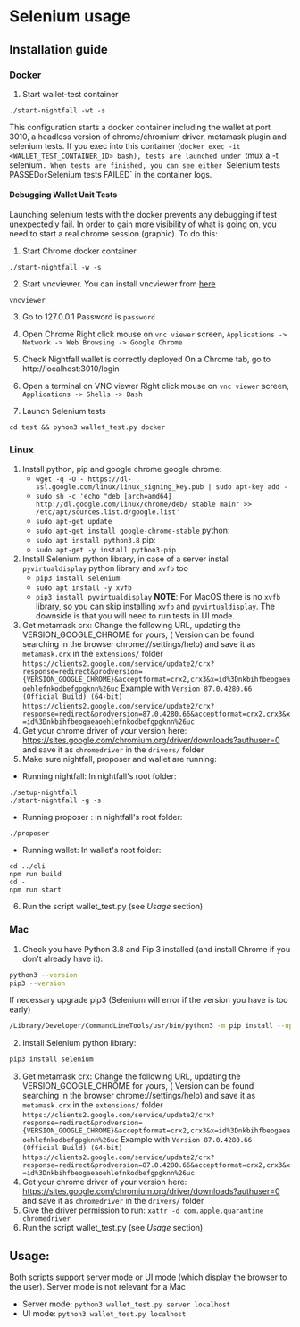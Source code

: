 # Selenium usage

## Installation guide

### Docker
1. Start wallet-test container
```
./start-nightfall -wt -s
```
This configuration starts a docker container including the wallet at port 3010, a headless version of chrome/chromium driver, metamask plugin and selenium tests.
If you exec into this container (`docker exec -it <WALLET_TEST_CONTAINER_ID> bash), tests are launched under `tmux a -t selenium`.
When tests are finished, you can see either `Selenium tests PASSED` or `Selenium tests FAILED` in the container logs.

#### Debugging Wallet Unit Tests
Launching selenium tests with the docker prevents any debugging if test unexpectedly fail. In order to gain more visibility of what is going on, you need to start a real chrome session (graphic). To do this:
1. Start Chrome docker container
```
./start-nightfall -w -s
```
2. Start vncviewer. You can install vncviewer from [here](https://www.realvnc.com/es/connect/download/viewer/)
```
vncviewer
```
3. Go to 127.0.0.1
Password is `password`

4. Open Chrome
Right click mouse on  `vnc viewer` screen, `Applications -> Network -> Web Browsing -> Google Chrome`

5. Check Nightfall wallet is correctly deployed
On a Chrome tab, go to http://localhost:3010/login

6. Open a terminal on VNC viewer
Right click mouse on `vnc viewer` screen, `Applications -> Shells -> Bash`

7. Launch Selenium tests
```
cd test && pyhon3 wallet_test.py docker
```




### Linux

1. Install python, pip and google chrome
   google chrome:
   - `wget -q -O - https://dl-ssl.google.com/linux/linux_signing_key.pub | sudo apt-key add - `
   - `sudo sh -c 'echo "deb [arch=amd64] http://dl.google.com/linux/chrome/deb/ stable main" >> /etc/apt/sources.list.d/google.list'`
   - `sudo apt-get update`
   - `sudo apt-get install google-chrome-stable`
   python:
   - `sudo apt install python3.8`
   pip:
   - `sudo apt-get -y install python3-pip`
2. Install Selenium python library, in case of a server install `pyvirtualdisplay` python library and `xvfb` too
   - `pip3 install selenium`
   - `sudo apt install -y xvfb`
   - `pip3 install pyvirtualdisplay`
**NOTE**: For MacOS there is no `xvfb` library, so you can skip installing `xvfb` and `pyvirtualdisplay`. The downside is that you will need to run tests in UI mode.
3. Get metamask crx: Change the following URL, updating the VERSION_GOOGLE_CHROME for yours, ( Version can be found searching in the browser chrome://settings/help) and save it as
   `metamask.crx` in the `extensions/` folder
   `https://clients2.google.com/service/update2/crx?response=redirect&prodversion={VERSION_GOOGLE_CHROME}&acceptformat=crx2,crx3&x=id%3Dnkbihfbeogaeaoehlefnkodbefgpgknn%26uc`
   Example with `Version 87.0.4280.66 (Official Build) (64-bit)`
   `https://clients2.google.com/service/update2/crx?response=redirect&prodversion=87.0.4280.66&acceptformat=crx2,crx3&x=id%3Dnkbihfbeogaeaoehlefnkodbefgpgknn%26uc`
4. Get your chrome driver of your version here: https://sites.google.com/chromium.org/driver/downloads?authuser=0 and save it as `chromedriver` in the `drivers/` folder
5. Make sure nightfall, proposer and wallet are running:
- Running nightfall: In nightfall's root folder:
```
./setup-nightfall
./start-nightfall -g -s
```
- Running proposer : in nightfall's root folder:
```
./proposer
```
- Running wallet: In wallet's root folder:
```
cd ../cli
npm run build
cd -
npm run start
```
6. Run the script wallet_test.py (see *Usage* section)

### Mac

1. Check you have Python 3.8 and Pip 3 installed (and install Chrome if you don't already have it):
```sh
python3 --version
pip3 --version
```
If necessary upgrade pip3 (Selenium will error if the version you have is too early)
```sh
/Library/Developer/CommandLineTools/usr/bin/python3 -m pip install --upgrade pip
```
2. Install Selenium python library:
```sh
pip3 install selenium
```
3. Get metamask crx: Change the following URL, updating the VERSION_GOOGLE_CHROME for yours, ( Version can be found searching in the browser chrome://settings/help) and save it as
   `metamask.crx` in the `extensions/` folder
   `https://clients2.google.com/service/update2/crx?response=redirect&prodversion={VERSION_GOOGLE_CHROME}&acceptformat=crx2,crx3&x=id%3Dnkbihfbeogaeaoehlefnkodbefgpgknn%26uc`
   Example with `Version 87.0.4280.66 (Official Build) (64-bit)`
   `https://clients2.google.com/service/update2/crx?response=redirect&prodversion=87.0.4280.66&acceptformat=crx2,crx3&x=id%3Dnkbihfbeogaeaoehlefnkodbefgpgknn%26uc`
4. Get your chrome driver of your version here: https://sites.google.com/chromium.org/driver/downloads?authuser=0 and save it as `chromedriver` in the `drivers/` folder
5. Give the driver permission to run: `xattr -d com.apple.quarantine chromedriver`
6. Run the script wallet_test.py (see *Usage* section)

## Usage:

Both scripts support server mode or UI mode (which display the browser to the user). Server mode is not relevant for a Mac

- Server mode: `python3 wallet_test.py server localhost`
- UI mode: `python3 wallet_test.py localhost`
